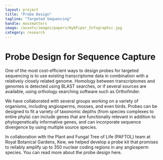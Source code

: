 ```yaml
---
layout: project
title: "Probe Design"
tagline: "Targeted Sequencing"
handle: mossmatters
image: /assets/images/papers/HybPiper_Infographic.jpg
category: research
---
```

# Probe Design for Sequence Capture

One of the most cost-efficient ways to design probes for targeted sequencing is to use existing transcriptome data in combination with a relatively closely related genome. Homology between transcriptomes and genomes is detected using BLAST searches, or if several sources are available, using orthology searching software such as Orthofinder. 

We have collaborated with several groups working on a variety of organisms, including angiosperms, mosses, and even birds. Probes can be designed to fit a variety of taxonomic depths (from species complexes to entire phyla) can include genes that are functionally relevant in addition to phylogenetically informative genes, and can incorporate sequence divergence by using multiple source species.

In collaboration with the Plant and Fungal Tree of Life (PAFTOL) team at Royal Botanical Gardens, Kew, we helped develop a probe kit that promises to reliably amplify up to 350 nuclear coding regions in any angiosperm species. You can read more about the probe design here. 